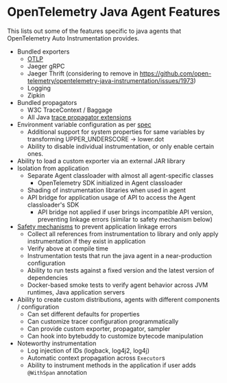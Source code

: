 # OpenTelemetry Java Agent Features

This lists out some of the features specific to java agents that OpenTelemetry Auto Instrumentation
provides.

- Bundled exporters
  - [OTLP](https://github.com/open-telemetry/opentelemetry-specification/blob/main/specification/protocol/otlp.md)
  - Jaeger gRPC
  - Jaeger Thrift (considering to remove in https://github.com/open-telemetry/opentelemetry-java-instrumentation/issues/1973)
  - Logging
  - Zipkin
- Bundled propagators
  - W3C TraceContext / Baggage
  - All Java [trace propagator extensions](https://github.com/open-telemetry/opentelemetry-java/tree/master/extensions/trace-propagators)
- Environment variable configuration as per [spec](https://github.com/open-telemetry/opentelemetry-specification/blob/master/specification/sdk-environment-variables.md)
  - Additional support for system properties for same variables by transforming UPPER_UNDERSCORE -> lower.dot
  - Ability to disable individual instrumentation, or only enable certain ones.
- Ability to load a custom exporter via an external JAR library
- Isolation from application
  - Separate Agent classloader with almost all agent-specific classes
    - OpenTelemetry SDK initialized in Agent classloader
  - Shading of instrumentation libraries when used in agent
  - API bridge for application usage of API to access the Agent classloader's SDK
    - API bridge not applied if user brings incompatible API version, preventing linkage errors (similar to safety mechanism below)
- [Safety mechanisms](./safety-mechanisms.md) to prevent application linkage errors
  - Collect all references from instrumentation to library and only apply instrumentation if they exist in application
  - Verify above at compile time
  - Instrumentation tests that run the java agent in a near-production configuration
  - Ability to run tests against a fixed version and the latest version of dependencies
  - Docker-based smoke tests to verify agent behavior across JVM runtimes, Java application servers
- Ability to create custom distributions, agents with different components / configuration
  - Can set different defaults for properties
  - Can customize tracer configuration programmatically
  - Can provide custom exporter, propagator, sampler
  - Can hook into bytebuddy to customize bytecode manipulation
- Noteworthy instrumentation
  - Log injection of IDs (logback, log4j2, log4j)
  - Automatic context propagation across `Executor`s
  - Ability to instrument methods in the application if user adds `@WithSpan` annotation
